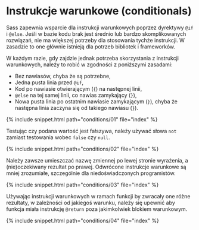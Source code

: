 
# Instrukcje warunkowe (conditionals)

Sass zapewnia wsparcie dla instrukcji warunkowych poprzez dyrektywy `@if` i `@else`. Jeśli w bazie kodu brak jest średnio lub bardzo skomplikowanych rozwiązań, nie ma większej potrzeby dla stosowania tychże instrukcji. W zasadzie to one głównie istnieją dla potrzeb bibliotek i frameworków.

W każdym razie, gdy zajdzie jednak potrzeba skorzystania z instrukcji warunkowych, należy to robić w zgodności z poniższymi zasadami:

* Bez nawiasów, chyba że są potrzebne,
* Jedna pusta linia przed `@if`,
* Kod po nawiasie otwierającym (`{`) na następnej linii,
* `@else` na tej samej linii, co nawias zamykający (`}`),
* Nowa pusta linia po ostatnim nawiasie zamykającym (`}`), chyba że następna linia zaczyna się od takiego nawiasu (`}`).

{% include snippet.html path="conditions/01" file="index" %}

Testując czy podana wartość jest fałszywa, należy używać słowa `not` zamiast testowania wobec `false` czy `null`.

{% include snippet.html path="conditions/02" file="index" %}

Należy zawsze umieszczać nazwę zmiennej po lewej stronie wyrażenia, a (nie)oczekiwany rezultat po prawej. Odwrócone instrukcje warunkowe są mniej zrozumiałe, szczególnie dla niedoświadczonych programistów.

{% include snippet.html path="conditions/03" file="index" %}

Używając instrukcji warunkowych w ramach funkcji by zwracały one różne rezultaty, w zależności od jakiegoś warunku, należy się upewnić aby funkcja miała instrukcję `@return` poza jakimkolwiek blokiem warunkowym.

{% include snippet.html path="conditions/04" file="index" %}
